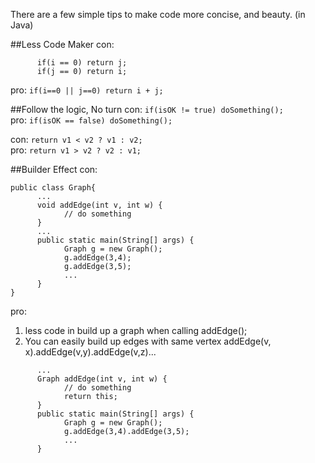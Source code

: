 There are a few simple tips to make code more concise, and beauty. (in Java)

##Less Code Maker
con: 
```   
      if(i == 0) return j;    
      if(j == 0) return i;
```
pro: `if(i==0 || j==0) return i + j;`   

##Follow the logic, No turn
con: `if(isOK != true) doSomething();`   
pro: `if(isOK == false) doSomething();` 

con: `return v1 < v2 ? v1 : v2;`  
pro: `return v1 > v2 ? v2 : v1;` 

##Builder Effect
con:
```
public class Graph{  
      ...
      void addEdge(int v, int w) {
            // do something 
      }
      ...
      public static main(String[] args) {
            Graph g = new Graph();
            g.addEdge(3,4);
            g.addEdge(3,5);
            ...
      }
}
```  
pro:
1) less code in build up a graph when calling addEdge();  
2) You can easily build up edges with same vertex addEdge(v, x).addEdge(v,y).addEdge(v,z)...   
```
      ...
      Graph addEdge(int v, int w) {
            // do something
            return this;
      }
      public static main(String[] args) {
            Graph g = new Graph();
            g.addEdge(3,4).addEdge(3,5);
            ...
      }
```

